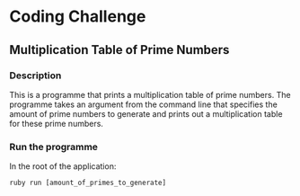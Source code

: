 # Coding Challenge

## Multiplication Table of Prime Numbers

### Description

This is a programme that prints a multiplication table of prime numbers. The programme takes an argument from the command
line that specifies the amount of prime numbers to generate and prints out a multiplication table for these prime numbers.

### Run the programme

In the root of the application:

```
ruby run [amount_of_primes_to_generate]

```


